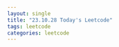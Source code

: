 ```yaml
---
layout: single
title: "23.10.28 Today's Leetcode"
tags: leetcode
categories: leetcode
---
```


## 

```python

```